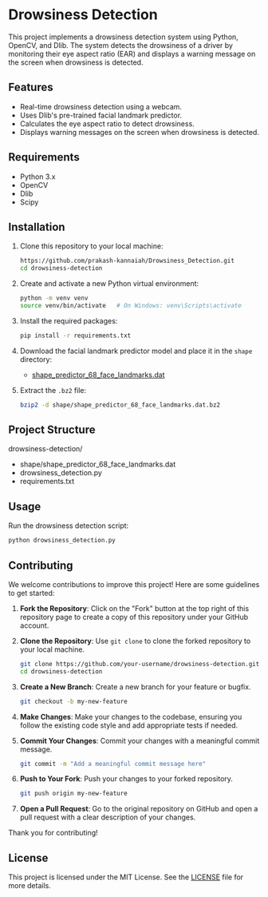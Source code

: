 # Drowsiness Detection

This project implements a drowsiness detection system using Python, OpenCV, and Dlib. The system detects the drowsiness of a driver by monitoring their eye aspect ratio (EAR) and displays a warning message on the screen when drowsiness is detected.

## Features

- Real-time drowsiness detection using a webcam.
- Uses Dlib's pre-trained facial landmark predictor.
- Calculates the eye aspect ratio to detect drowsiness.
- Displays warning messages on the screen when drowsiness is detected.

## Requirements

- Python 3.x
- OpenCV
- Dlib
- Scipy

## Installation

1. Clone this repository to your local machine:

    ```bash
    https://github.com/prakash-kannaiah/Drowsiness_Detection.git
    cd drowsiness-detection
    ```

2. Create and activate a new Python virtual environment:

    ```bash
    python -m venv venv
    source venv/bin/activate   # On Windows: venv\Scripts\activate
    ```

3. Install the required packages:

    ```bash
    pip install -r requirements.txt
    ```

4. Download the facial landmark predictor model and place it in the `shape` directory:

    - [shape_predictor_68_face_landmarks.dat](http://dlib.net/files/shape_predictor_68_face_landmarks.dat.bz2)

5. Extract the `.bz2` file:

    ```bash
    bzip2 -d shape/shape_predictor_68_face_landmarks.dat.bz2
    ```

## Project Structure

drowsiness-detection/
- shape/shape_predictor_68_face_landmarks.dat
- drowsiness_detection.py
- requirements.txt

## Usage

Run the drowsiness detection script:

```bash
python drowsiness_detection.py
```

## Contributing

We welcome contributions to improve this project! Here are some guidelines to get started:

1. **Fork the Repository**: Click on the "Fork" button at the top right of this repository page to create a copy of this repository under your GitHub account.

2. **Clone the Repository**: Use `git clone` to clone the forked repository to your local machine.
    ```bash
    git clone https://github.com/your-username/drowsiness-detection.git
    cd drowsiness-detection
    ```

3. **Create a New Branch**: Create a new branch for your feature or bugfix.
    ```bash
    git checkout -b my-new-feature
    ```

4. **Make Changes**: Make your changes to the codebase, ensuring you follow the existing code style and add appropriate tests if needed.

5. **Commit Your Changes**: Commit your changes with a meaningful commit message.
    ```bash
    git commit -m "Add a meaningful commit message here"
    ```

6. **Push to Your Fork**: Push your changes to your forked repository.
    ```bash
    git push origin my-new-feature
    ```

7. **Open a Pull Request**: Go to the original repository on GitHub and open a pull request with a clear description of your changes.

Thank you for contributing!

## License

This project is licensed under the MIT License. See the [LICENSE](LICENSE) file for more details.
